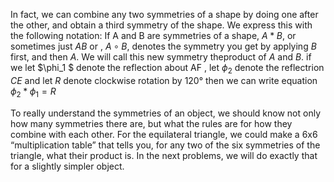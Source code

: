 In fact, we can combine any two symmetries of a shape by doing one after the other, and obtain a third symmetry of the shape. We express this with the following notation: If A and B are symmetries of a shape, $A*B$, or sometimes just $AB$ or , $A∘B$, denotes the symmetry you get by applying $B$ first, and then $A$. We will call this new symmetry theproduct of $A$ and $B$.
if we let $\phi_1 $ denote the reflection about AF , let $\phi_2$ denote the reflectrion $CE$ and let $R$ denote clockwise rotation by 120&deg; then we can write equation $\phi_2*\phi_1 = R$

To really understand the symmetries of an object, we should know not only how many symmetries there are, but what the rules are for how they combine with each other.
For the equilateral triangle, we could make a 6x6 “multiplication table” that tells you, for any two of the six symmetries of the triangle, what their product is. In the next problems, we will do exactly that for a slightly simpler object.